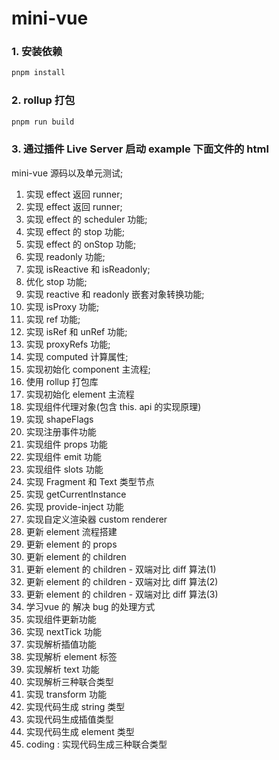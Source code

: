 # mini-vue

### 1. 安装依赖

```bash
pnpm install
```

### 2. rollup 打包

```bash
pnpm run build
```

### 3. 通过插件 Live Server 启动 example 下面文件的 html



mini-vue 源码以及单元测试;

1. 实现 effect 返回 runner;
2. 实现 effect 返回 runner;
3. 实现 effect 的 scheduler 功能;
4. 实现 effect 的 stop 功能;
5. 实现 effect 的 onStop 功能;
6. 实现 readonly 功能;
7. 实现 isReactive 和 isReadonly;
8. 优化 stop 功能;
9. 实现 reactive 和 readonly 嵌套对象转换功能;
10. 实现 isProxy 功能;
11. 实现 ref 功能;
12. 实现 isRef 和 unRef 功能;
13. 实现 proxyRefs 功能;
14. 实现 computed 计算属性;
15. 实现初始化 component 主流程;
16. 使用 rollup 打包库
17. 实现初始化 element 主流程
18. 实现组件代理对象(包含 this. api 的实现原理)
19. 实现 shapeFlags
20. 实现注册事件功能
21. 实现组件 props 功能
22. 实现组件 emit 功能
23. 实现组件 slots 功能
24. 实现 Fragment 和 Text 类型节点
25. 实现 getCurrentInstance
26. 实现 provide-inject 功能
27. 实现自定义渲染器 custom renderer
28. 更新 element 流程搭建
29. 更新 element 的 props
30. 更新 element 的 children
31. 更新 element 的 children - 双端对比 diff 算法(1)
32. 更新 element 的 children - 双端对比 diff 算法(2)
33. 更新 element 的 children - 双端对比 diff 算法(3)
34. 学习vue 的 解决 bug 的处理方式
35. 实现组件更新功能
36. 实现 nextTick 功能
37. 实现解析插值功能
38. 实现解析 element 标签
39. 实现解析 text 功能
40. 实现解析三种联合类型
41. 实现 transform 功能
42. 实现代码生成 string 类型
43. 实现代码生成插值类型
44. 实现代码生成 element 类型
45. coding : 实现代码生成三种联合类型 